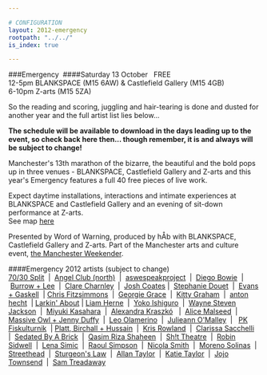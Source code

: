 ```yaml
---

# CONFIGURATION
layout: 2012-emergency
rootpath: "../../"
is_index: true

---
```


###Emergency 
####Saturday 13 October   FREE      
12-5pm   BLANKSPACE (M15 6AW) & Castlefield Gallery (M15 4GB)      
6-10pm   Z-arts (M15 5ZA)      

So the reading and scoring, juggling and hair-tearing is done and dusted for another year and the full artist list lies below...    

**The schedule will be available to download in the days leading up to the event, so check back here then... though remember, it is and always will be subject to change!**    

Manchester's 13th marathon of the bizarre, the beautiful and the bold pops up in three venues - BLANKSPACE, Castlefield Gallery and Z-arts and this year's Emergency features a full 40 free pieces of live work.    

Expect daytime installations, interactions and intimate experiences at BLANKSPACE and Castlefield Gallery and an evening of sit-down performance at Z-arts.    
See map [here](https://maps.google.co.uk/maps/ms?msid=207310072245535503927.0004c60b67be9371f1dec&msa=0)     

Presented by Word of Warning, produced by hÅb with BLANKSPACE, Castlefield Gallery and Z-arts. Part of the Manchester arts and culture event, [the Manchester Weekender](http://www.creativetourist.com/weekender-2/the-manchester-weekender-2012).      

####Emergency 2012 artists (subject to change)    
[70/30 Split](http://www.wordofwarning.org/current/2012-emergency/Zarts/index.html)  |  [Angel Club (north)](http://www.wordofwarning.org/current/2012-emergency/Zarts/index.html)  |  [aswespeakproject](http://www.wordofwarning.org/current/2012-emergency/BLANKSPACEupstairs/index.html)  |  [Diego Bowie](http://www.wordofwarning.org/current/2012-emergency/Zarts/index.html)  |  [Burrow + Lee](http://www.wordofwarning.org/current/2012-emergency/BLANKSPACEupstairs/index.html)  |  [Clare Charnley](http://www.wordofwarning.org/current/2012-emergency/BLANKSPACEdownstairs/index.html)  |  [Josh Coates](http://www.wordofwarning.org/current/2012-emergency/Zarts/index.html) |  [Stephanie Douet](http://www.wordofwarning.org/current/2012-emergency/CastlefieldGallery/index.html)  |  [Evans + Gaskell](http://www.wordofwarning.org/current/2012-emergency/BLANKSPACEdownstairs/index.html)  | [Chris Fitzsimmons](http://www.wordofwarning.org/current/2012-emergency/Zarts/index.html)  |  [Georgie Grace](http://www.wordofwarning.org/current/2012-emergency/BLANKSPACEupstairs/index.html)  |  [Kitty Graham](http://www.wordofwarning.org/current/2012-emergency/BLANKSPACEdownstairs/index.html)  |  [anton hecht](http://www.wordofwarning.org/current/2012-emergency/Outside/index.html)  | [Larkin' About](http://www.wordofwarning.org/current/2012-emergency/Outside/index.html) | [Liam Herne](http://www.wordofwarning.org/current/2012-emergency/CastlefieldGallery/index.html)  |  [Yoko Ishiguro](http://www.wordofwarning.org/current/2012-emergency/BLANKSPACEupstairs/index.html)  |  [Wayne Steven Jackson](http://www.wordofwarning.org/current/2012-emergency/Zarts/index.html)  |  [Miyuki Kasahara](http://www.wordofwarning.org/current/2012-emergency/BLANKSPACEupstairs/index.html)  |  [Alexandra Kraszkó](http://www.wordofwarning.org/current/2012-emergency/BLANKSPACEdownstairs/index.html)   |  [Alice Malseed](http://www.wordofwarning.org/current/2012-emergency/BLANKSPACEupstairs/index.html)  |  [Massive Owl + Jenny Duffy](http://www.wordofwarning.org/current/2012-emergency/Zarts/index.html)  |  [Leo Olamerino](http://www.wordofwarning.org/current/2012-emergency/BLANKSPACEdownstairs/index.html)  |  [Julieann O'Malley](http://www.wordofwarning.org/current/2012-emergency/BLANKSPACEdownstairs/index.html)  |    [PK Fiskulturnik](http://www.wordofwarning.org/current/2012-emergency/CastlefieldGallery/index.html)  |  [Platt, Birchall + Hussain](http://www.wordofwarning.org/current/2012-emergency/CastlefieldGallery/index.html)  |  [Kris Rowland](http://www.wordofwarning.org/current/2012-emergency/BLANKSPACEupstairs/index.html)  |  [Clarissa Sacchelli](http://www.wordofwarning.org/current/2012-emergency/Outside/index.html)  |  [Sedated By A Brick](http://www.wordofwarning.org/current/2012-emergency/Zarts/index.html)  |  [Qasim Riza Shaheen](http://www.wordofwarning.org/current/2012-emergency/CastlefieldGallery/index.html)  |  [Sh!t Theatre](http://www.wordofwarning.org/current/2012-emergency/Zarts/index.html)  |  [Robin Sidwell](http://www.wordofwarning.org/current/2012-emergency/Zarts/index.html)  |  [Lena Simic](http://www.wordofwarning.org/current/2012-emergency/Zarts/index.html)  |  [Raoul Simpson](http://www.wordofwarning.org/current/2012-emergency/BLANKSPACEdownstairs/index.html)  |  [Nicola Smith](http://www.wordofwarning.org/current/2012-emergency/BLANKSPACEdownstairs/index.html)  |  [Moreno Solinas](http://www.wordofwarning.org/current/2012-emergency/BLANKSPACEdownstairs/index.html)  |  [Streethead](http://www.wordofwarning.org/current/2012-emergency/Outside/index.html)  |  [Sturgeon's Law](http://www.wordofwarning.org/current/2012-emergency/BLANKSPACEdownstairs/index.html)  |  [Allan Taylor](http://www.wordofwarning.org/current/2012-emergency/Zarts/index.html)  |  [Katie Taylor](http://www.wordofwarning.org/current/2012-emergency/BLANKSPACEupstairs/index.html)  |  [Jojo Townsend](http://www.wordofwarning.org/current/2012-emergency/BLANKSPACEupstairs/index.html)  |  [Sam Treadaway](http://www.wordofwarning.org/current/2012-emergency/Outside/index.html)
